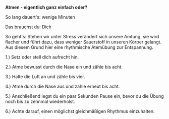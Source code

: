 **Atmen - eigentlich ganz einfach oder?**

So lang dauert's: wenige Minuten

Das brauchst du: Dich 

So geht's: Stehen wir unter Stress verändert sich unsere Amtung, sie wird flacher und führt dazu, dass weniger Sauerstoff in unseren Körper gelangt. Aus diesem Grund hier eine rhythmische Atemübung zur Entspannung.

1.) Setz oder stell dich aufrecht hin.

2.) Atme bewusst durch die Nase ein und zähle bis acht.

3.) Halte die Luft an und zähle bis vier.

4.) Atme durch die Nase aus und zähle erneut bis acht.

5.) Anschließend legst du ein paar Sekunden Pause ein, bevor du die Übung noch bis zu zehnmal wiederholst.

6.) Achte darauf, einen möglichst gleichmäßigen Rhythmus einzuhalten.

